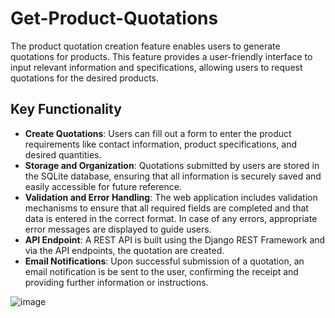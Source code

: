 # Get-Product-Quotations

The product quotation creation feature enables users to generate quotations for products. This feature provides a user-friendly interface to input relevant information and specifications, allowing users to request quotations for the desired products.

## Key Functionality
- **Create Quotations**: Users can fill out a form to enter the product requirements like contact information, product specifications, and desired quantities.
- **Storage and Organization**: Quotations submitted by users are stored in the SQLite database, ensuring that all information is securely saved and easily accessible for future reference.
- **Validation and Error Handling**: The web application includes validation mechanisms to ensure that all required fields are completed and that data is entered in the correct format. In case of any errors, appropriate error messages are displayed to guide users.
- **API Endpoint**: A REST API is built using the Django REST Framework and via the API endpoints, the quotation are created.
- **Email Notifications**: Upon successful submission of a quotation, an email notification is be sent to the user, confirming the receipt and providing further information or instructions.

![image](https://github.com/riyasai22/Get-Product-Quotations/assets/80235375/34fb67f8-6aaa-4331-9295-1a6518cb5afb)
